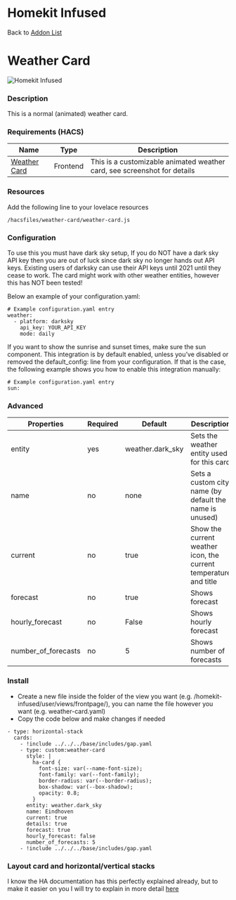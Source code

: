 # Homekit Infused

Back to [Addon List](../addon_list.md)

# Weather Card
![Homekit Infused](../images/weather-card.png)

### Description
This is a normal (animated) weather card.

### Requirements (HACS)

| Name | Type  | Description |
|----------------------------------|-------------|---------------------------------------------------------------------------------------------------------------------------------------------------------------------------------------------------------|
| [Weather Card](https://github.com/bramkragten/weather-card) | Frontend | This is a customizable animated weather card, see screenshot for details |

### Resources
Add the following line to your lovelace resources 
```
/hacsfiles/weather-card/weather-card.js
```

### Configuration
To use this you must have dark sky setup, If you do NOT have a dark sky API key then you are out of luck since dark sky no longer hands out API keys. Existing users of darksky can use their API keys until 2021 until they cease to work. The card might work with other weather entities, however this has NOT been tested!

Below an example of your configuration.yaml:
```
# Example configuration.yaml entry
weather:
  - platform: darksky
    api_key: YOUR_API_KEY
    mode: daily
```
If you want to show the sunrise and sunset times, make sure the sun component. This integration is by default enabled, unless you’ve disabled or removed the default_config: line from your configuration. If that is the case, the following example shows you how to enable this integration manually:
```
# Example configuration.yaml entry
sun:
```

### Advanced

| Properties | Required | Default | Description |
|----------------------------------|-------------|----------------------------------|----------------------------------------------------------------------------------------------------------------------------------------------------------------------|
| entity | yes | weather.dark_sky | Sets the weather entity used for this card |
| name | no | none | Sets a custom city name (by default the name is unused) |
| current | no | true | Show the current weather icon, the current temperature and title |
| forecast | no | true | Shows forecast |
| hourly_forecast | no | False | Shows hourly forecast |
| number_of_forecasts | no | 5 | Shows number of forecasts |


### Install
- Create a new file inside the folder of the view you want (e.g. /homekit-infused/user/views/frontpage/), you can name the file however you want (e.g. weather-card.yaml)
- Copy the code below and make changes if needed

```
- type: horizontal-stack
  cards:
    - !include ../../../base/includes/gap.yaml
    - type: custom:weather-card
      style: |
        ha-card {
          font-size: var(--name-font-size);
          font-family: var(--font-family);
          border-radius: var(--border-radius);
          box-shadow: var(--box-shadow);
          opacity: 0.8;
        }
      entity: weather.dark_sky
      name: Eindhoven
      current: true
      details: true
      forecast: true
      hourly_forecast: false
      number_of_forecasts: 5
    - !include ../../../base/includes/gap.yaml
```

### Layout card and horizontal/vertical stacks
I know the HA documentation has this perfectly explained already, but to make it easier on you I will try to explain in more detail [here](../addons/stacks.md)
